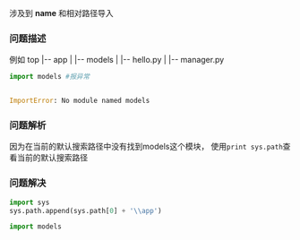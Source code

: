 涉及到 __name__ 和相对路径导入

### 问题描述
例如
top
|-- app
|   |-- models
|       |-- hello.py
|
|-- manager.py
```python manager.py
import models #报异常


ImportError: No module named models
```

### 问题解析
因为在当前的默认搜索路径中没有找到models这个模块，
使用`print sys.path`查看当前的默认搜索路径

### 问题解决
```python
import sys
sys.path.append(sys.path[0] + '\\app')

import models
```
